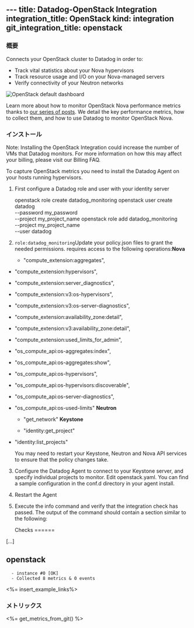 --- title: Datadog-OpenStack Integration integration_title: OpenStack kind: integration
git_integration_title: openstack
---


### 概要

Connects your OpenStack cluster to Datadog in order to:

* Track vital statistics about your Nova hypervisors
* Track resource usage and I/O on your Nova-managed servers
* Verify connectivity of your Neutron networks

![OpenStack default dashboard](/static/images/openstack.png)

Learn more about how to monitor OpenStack Nova performance metrics thanks to [our series of posts](https://www.datadoghq.com/blog/openstack-monitoring-nova/). We detail the key performance metrics, how to collect them, and how to use Datadog to monitor OpenStack Nova.

### インストール

Note: Installing the OpenStack Integration could increase the number of VMs that Datadog monitors. For more information on how this may affect your billing, please visit our Billing FAQ.

To capture OpenStack metrics you need to install the Datadog Agent on your hosts running hypervisors.

1. First configure a Datadog role and user with your identity server


    openstack role create datadog_monitoring
openstack user create datadog \
    --password my_password \
    --project my_project_name
openstack role add datadog_monitoring \
    --project my_project_name \
    --user datadog


2. ```role:datadog_monitoring```Update your policy.json files to grant the needed permissions.  requires access to the following operations:**Nova**

    - "compute_extension:aggregates",
- "compute_extension:hypervisors",
- "compute_extension:server_diagnostics",
- "compute_extension:v3:os-hypervisors",
- "compute_extension:v3:os-server-diagnostics",
- "compute_extension:availability_zone:detail",
- "compute_extension:v3:availability_zone:detail",
- "compute_extension:used_limits_for_admin",
- "os_compute_api:os-aggregates:index",
- "os_compute_api:os-aggregates:show",
- "os_compute_api:os-hypervisors",
- "os_compute_api:os-hypervisors:discoverable",
- "os_compute_api:os-server-diagnostics",
- "os_compute_api:os-used-limits"
**Neutron**

    - "get_network"
**Keystone**

    - "identity:get_project"
- "identity:list_projects"


    You may need to restart your Keystone, Neutron and Nova API services to ensure that the policy changes take.


3. Configure the Datadog Agent to connect to your Keystone server, and specify individual projects to monitor. Edit openstack.yaml. You can find a sample configuration in the conf.d directory in your agent install.

4. Restart the Agent
5. Execute the info command and verify that the integration check has passed. The output of the command should contain a section similar to the following:

    Checks
======

  [...]

  openstack
  ---------
      - instance #0 [OK]
      - Collected 8 metrics & 0 events

<%= insert_example_links%>

### メトリックス

<%= get_metrics_from_git() %>

